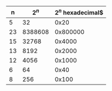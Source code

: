 
| n        | $2^n$          | $2^n$ hexadecimal$
| ---------|----------------|-------------------
| 5        | 32             | 0x20
| 23       | 8388608        | 0x800000
| 15       | 32768          | 0x4000
| 13       | 8192           | 0x2000
| 12       | 4056           | 0x1000
| 6        | 64             | 0x40
| 8        | 256            | 0x100
